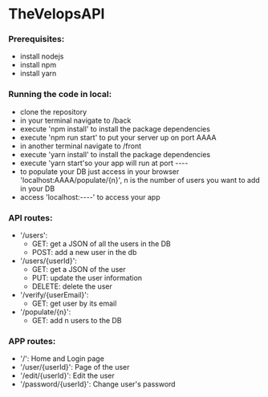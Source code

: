 # TheVelopsAPI
### Prerequisites:
- install nodejs
- install npm
- install yarn

### Running the code in local:
- clone the repository
- in your terminal navigate to /back
- execute 'npm install' to install the package dependencies
- execute 'npm run start' to put your server up on port AAAA
- in another terminal navigate to /front
- execute 'yarn install' to install the package dependencies
- execute 'yarn start'so your app will run at port ----
- to populate your DB just access in your browser 'localhost:AAAA/populate/{n}', n is the number of users you want to add in your DB
- access 'localhost:----' to access your app
    
### API routes:
- '/users':
    - GET: get a JSON of all the users in the DB
    - POST: add a new user in the db
- '/users/{userId}':
    - GET: get a JSON of the user 
    - PUT: update the user information
    - DELETE: delete the user
- '/verify/{userEmail}':
    - GET: get user by its email
-  '/populate/{n}':
    - GET: add n users to the DB
        
### APP routes:
- '/': Home and Login page
- '/user/{userId}': Page of the user
- '/edit/{userId}': Edit the user
- '/password/{userId}': Change user's password